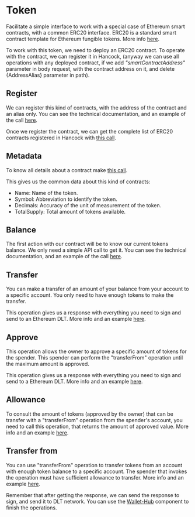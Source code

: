 # Token

Facilitate a simple interface to work with a special case of Ethereum smart contracts, with a common ERC20 interface. ERC20 is a standard smart contract template for Ethereum fungible tokens. More info <a href="https://github.com/ethereum/EIPs/blob/master/EIPS/eip-20.md">here</a>.

To work with this token, we need to deploy an ERC20 contract. To operate with the contract, we can register it in Hancock, (anyway we can use all operations with any deployed contract, if we add <i>"smartContractAddress"</i> parameter in body request, with the contract address on it, and delete {AddressAlias} parameter in path).

## Register

We can register this kind of contracts, with the address of the contract and an alias only. You can see the technical documentation, and an example of the call <a href="https://bbva.github.io/hancock-dlt-adapter/api.html#token-register">here</a>. 

Once we register the contract, we can get the complete list of ERC20 contracts registered in Hancock with <a href="https://bbva.github.io/hancock-dlt-adapter/api.html#token-list">this call</a>. 

## Metadata

To know all details about a contract make <a href="https://bbva.github.io/hancock-dlt-adapter/api.html#token-metadata">this call</a>. 

This gives us the common data about this kind of contracts:
 - Name: Name of the token.
 - Symbol: Abbreviation to identify the token.
 - Decimals: Accuracy of the unit of measurement of the token.
 - TotalSupply: Total amount of tokens available.

## Balance

The first action with our contract will be to know our current tokens balance. We only need a simple API call to get it. You can see the technical documentation, and an example of the call <a href="https://bbva.github.io/hancock-dlt-adapter/api.html#token-balance">here</a>. 

## Transfer

You can make a transfer of an amount of your balance from your account to a specific account. You only need to have enough tokens to make the transfer.

This operation gives us a response with everything you need to sign and send to an Ethereum DLT. More info and an example <a href="https://bbva.github.io/hancock-dlt-adapter/api.html#adapt-token-transfer">here</a>. 

## Approve

This operation allows the owner to approve a specific amount of tokens for the spender. This spender can perform the "transferFrom" operation until the maximum amount is approved.

This operation gives us a response with everything you need to sign and send to a Ethereum DLT. More info and an example <a href="https://bbva.github.io/hancock-dlt-adapter/api.html#adapt-token-approve">here</a>. 

## Allowance

To consult the amount of tokens (approved by the owner) that can be transfer with a "transferFrom" operation from the spender's account, you need to call this operation, that returns the amount of approved value. More info and an example <a href="https://bbva.github.io/hancock-dlt-adapter/api.html#token-allowance">here</a>. 

## Transfer from

You can use "transferFrom" operation to transfer tokens from an account with enough token balance to a specific account. The spender that invokes the operation must have sufficient allowance to transfer. More info and an example <a href="https://bbva.github.io/hancock-dlt-adapter/api.html#adapt-token-transferfrom">here</a>. 

Remember that after getting the response, we can send the response to sign, and send it to DLT network. You can use the <a href="../wallet-hub/">Wallet-Hub</a> component to finish the operations.